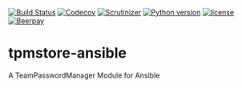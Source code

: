 [![Build Status](https://travis-ci.org/peshay/tpmstore.svg?branch=master)](https://travis-ci.org/peshay/tpmstore)
[![Codecov](https://codecov.io/gh/peshay/tpmstore/branch/master/graph/badge.svg)](https://codecov.io/gh/peshay/tpmstore/branch/master)
[![Scrutinizer](https://img.shields.io/scrutinizer/g/peshay/tpmstore.svg)](https://scrutinizer-ci.com/g/peshay/tpmstore/)
[![Python version](https://img.shields.io/pypi/pyversions/tpmstore.svg)](https://pypi.python.org/pypi/tpmstore)
[![license](https://img.shields.io/github/license/peshay/tpmstore.svg)](https://github.com/peshay/tpmstore/blob/devel/LICENSE)
[![Beerpay](https://beerpay.io/peshay/tpmstore/badge.svg?style=beer)](https://beerpay.io/peshay/tpmstore)


# tpmstore-ansible
A TeamPasswordManager Module for Ansible
